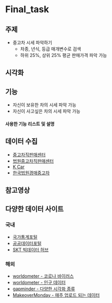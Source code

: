 # Final_task

## 주제
  - 중고차 시세 파악하기
    - 차종, 년식, 등급 매개변수로 검색
    - 하위 25%, 상위 25% 평균 판매가격 파악 가능
    

## 시각화


## 기능
  - 자신이 보유한 차의 시세 파악 가능
  - 자신이 사고싶은 차의 시세 파악 가능

#### 사용한 기능 리스트 및 설명


## 데이터 수집
  - [중고차직판매센터](http://car-center.co.kr/)
  - [법원중고차직판매센터](http://court-directcar.co.kr/)
  - [K Car](https://www.kcar.com/index.do)
  - [한국법원경매중고차](http://prime-cars1.com/)

## 참고영상


## 다양한 데이터 사이트
  ### 국내
  - [국가통계포털](http://kosis.kr/index/index.do)
  - [공공데이터포털](https://www.data.go.kr/)
  - [SKT 빅데이터 허브](https://www.bigdatahub.co.kr/index.do)
  ### 해외
  - [worldometer - 코로나 바이러스](https://www.worldometers.info/coronavirus/)
  - [worldometer - 인구 데이터](https://www.worldometers.info/world-population/)  
  - [gapminder - 다양한 시각화 종류](https://www.gapminder.org/tools/#$chart-type=bubbles)  
  - [MakeoverMonday - 매주 업로드 되는 데이터](https://www.makeovermonday.co.uk/data/)
